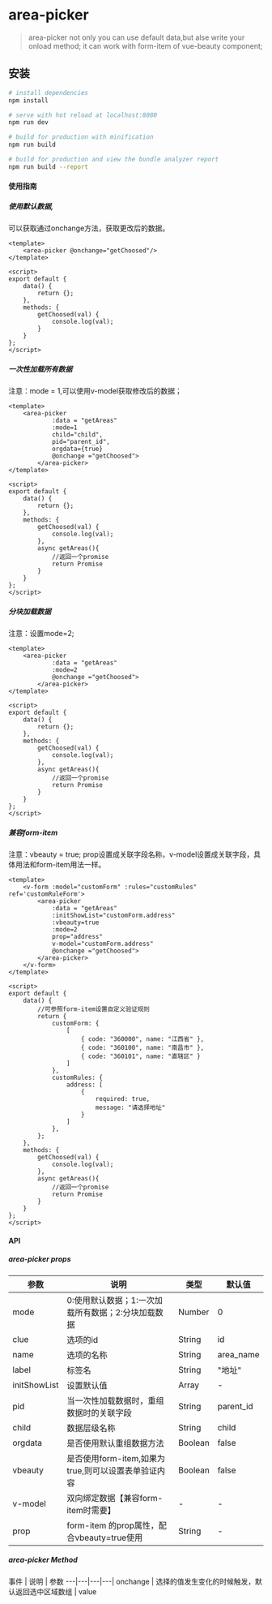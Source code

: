 # area-picker

> area-picker not only you can use default data,but alse write your onload method; it can work with form-item of vue-beauty component;

## 安装

``` bash
# install dependencies
npm install

# serve with hot reload at localhost:8080
npm run dev

# build for production with minification
npm run build

# build for production and view the bundle analyzer report
npm run build --report
```

#### 使用指南
##### 使用默认数据,
可以获取通过onchange方法，获取更改后的数据。

```
<template>
    <area-picker @onchange="getChoosed"/>
</template>

<script>
export default {
	data() {
		return {};
	},
	methods: {
		getChoosed(val) {
			console.log(val);
		}
	}
};
</script>
```

##### 一次性加载所有数据
注意：mode = 1,可以使用v-model获取修改后的数据；
```
<template>
    <area-picker
	    	:data = "getAreas"
	    	:mode=1
	    	child="child",
	    	pid="parent_id",
	    	orgdata={true}
	    	@onchange ="getChoosed">
    	</area-picker>
</template>

<script>
export default {
	data() {
		return {};
	},
	methods: {
		getChoosed(val) {
			console.log(val);
		},
		async getAreas(){
		    //返回一个promise
		    return Promise
		}
	}
};
</script>
```


##### 分块加载数据
注意：设置mode=2;
```
<template>
    <area-picker
	    	:data = "getAreas"
	    	:mode=2
	    	@onchange ="getChoosed">
    	</area-picker>
</template>

<script>
export default {
	data() {
		return {};
	},
	methods: {
		getChoosed(val) {
			console.log(val);
		},
		async getAreas(){
		    //返回一个promise
		    return Promise
		}
	}
};
</script>
```

##### 兼容form-item 
注意：vbeauty = true; prop设置成关联字段名称，v-model设置成关联字段，具体用法和form-item用法一样。
```
<template>
    <v-form :model="customForm" :rules="customRules" ref='customRuleForm'>
        <area-picker
	    	:data = "getAreas"
	    	:initShowList="customForm.address"
	    	:vbeauty=true
	    	:mode=2
	    	prop="address"
	    	v-model="customForm.address"
	    	@onchange ="getChoosed">
    	</area-picker>
    </v-form>
</template>

<script>
export default {
	data() {
	    //可参照form-item设置自定义验证规则
		return {
		    customForm: {
				[
					{ code: "360000", name: "江西省" },
					{ code: "360100", name: "南昌市" },
					{ code: "360101", name: "直辖区" }
				]
			},
			customRules: {
				address: [
					{
						required: true,
						message: "请选择地址"
					}
				]
			},
		};
	},
	methods: {
		getChoosed(val) {
			console.log(val);
		},
		async getAreas(){
		    //返回一个promise
		    return Promise
		}
	}
};
</script>
```



#### API
##### area-picker props

参数  | 说明 | 类型 | 默认值
---|---|---|---|
 mode | 0:使用默认数据；1:一次加载所有数据；2:分块加载数据 | Number | 0
 clue | 选项的id | String | id
 name | 选项的名称 | String | area_name
 label | 标签名 | String | "地址"
 initShowList | 设置默认值 | Array | -
 pid | 当一次性加载数据时，重组数据时的关联字段 | String | parent_id
 child | 数据层级名称 | String | child
 orgdata | 是否使用默认重组数据方法 | Boolean | false
 vbeauty | 是否使用form-item,如果为true,则可以设置表单验证内容 | Boolean | false
 v-model| 双向绑定数据【兼容form-item时需要】| - | -
 prop | form-item 的prop属性，配合vbeauty=true使用 | String | -
 
 
 
 
#####  area-picker Method

事件  | 说明 | 参数 
---|---|---|---|
onchange | 选择的值发生变化的时候触发，默认返回选中区域数组 | value



 
 
 
 
 
 
 


